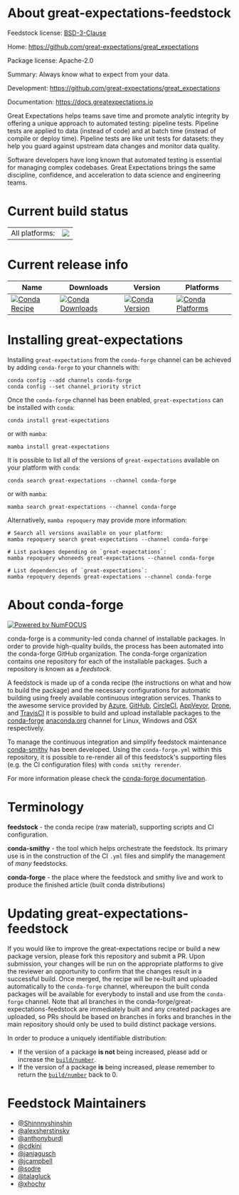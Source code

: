 About great-expectations-feedstock
==================================

Feedstock license: [BSD-3-Clause](https://github.com/conda-forge/great-expectations-feedstock/blob/main/LICENSE.txt)

Home: https://github.com/great-expectations/great_expectations

Package license: Apache-2.0

Summary: Always know what to expect from your data.

Development: https://github.com/great-expectations/great_expectations

Documentation: https://docs.greatexpectations.io

Great Expectations helps teams save time and promote analytic integrity
by offering a unique approach to automated testing: pipeline tests.
Pipeline tests are applied to data (instead of code) and at batch time
(instead of compile or deploy time). Pipeline tests are like unit tests
for datasets: they help you guard against upstream data changes and monitor
data quality.

Software developers have long known that automated testing is
essential for managing complex codebases. Great Expectations brings
the same discipline, confidence, and acceleration to data science
and engineering teams.


Current build status
====================


<table><tr><td>All platforms:</td>
    <td>
      <a href="https://dev.azure.com/conda-forge/feedstock-builds/_build/latest?definitionId=2966&branchName=main">
        <img src="https://dev.azure.com/conda-forge/feedstock-builds/_apis/build/status/great-expectations-feedstock?branchName=main">
      </a>
    </td>
  </tr>
</table>

Current release info
====================

| Name | Downloads | Version | Platforms |
| --- | --- | --- | --- |
| [![Conda Recipe](https://img.shields.io/badge/recipe-great--expectations-green.svg)](https://anaconda.org/conda-forge/great-expectations) | [![Conda Downloads](https://img.shields.io/conda/dn/conda-forge/great-expectations.svg)](https://anaconda.org/conda-forge/great-expectations) | [![Conda Version](https://img.shields.io/conda/vn/conda-forge/great-expectations.svg)](https://anaconda.org/conda-forge/great-expectations) | [![Conda Platforms](https://img.shields.io/conda/pn/conda-forge/great-expectations.svg)](https://anaconda.org/conda-forge/great-expectations) |

Installing great-expectations
=============================

Installing `great-expectations` from the `conda-forge` channel can be achieved by adding `conda-forge` to your channels with:

```
conda config --add channels conda-forge
conda config --set channel_priority strict
```

Once the `conda-forge` channel has been enabled, `great-expectations` can be installed with `conda`:

```
conda install great-expectations
```

or with `mamba`:

```
mamba install great-expectations
```

It is possible to list all of the versions of `great-expectations` available on your platform with `conda`:

```
conda search great-expectations --channel conda-forge
```

or with `mamba`:

```
mamba search great-expectations --channel conda-forge
```

Alternatively, `mamba repoquery` may provide more information:

```
# Search all versions available on your platform:
mamba repoquery search great-expectations --channel conda-forge

# List packages depending on `great-expectations`:
mamba repoquery whoneeds great-expectations --channel conda-forge

# List dependencies of `great-expectations`:
mamba repoquery depends great-expectations --channel conda-forge
```


About conda-forge
=================

[![Powered by
NumFOCUS](https://img.shields.io/badge/powered%20by-NumFOCUS-orange.svg?style=flat&colorA=E1523D&colorB=007D8A)](https://numfocus.org)

conda-forge is a community-led conda channel of installable packages.
In order to provide high-quality builds, the process has been automated into the
conda-forge GitHub organization. The conda-forge organization contains one repository
for each of the installable packages. Such a repository is known as a *feedstock*.

A feedstock is made up of a conda recipe (the instructions on what and how to build
the package) and the necessary configurations for automatic building using freely
available continuous integration services. Thanks to the awesome service provided by
[Azure](https://azure.microsoft.com/en-us/services/devops/), [GitHub](https://github.com/),
[CircleCI](https://circleci.com/), [AppVeyor](https://www.appveyor.com/),
[Drone](https://cloud.drone.io/welcome), and [TravisCI](https://travis-ci.com/)
it is possible to build and upload installable packages to the
[conda-forge](https://anaconda.org/conda-forge) [anaconda.org](https://anaconda.org/)
channel for Linux, Windows and OSX respectively.

To manage the continuous integration and simplify feedstock maintenance
[conda-smithy](https://github.com/conda-forge/conda-smithy) has been developed.
Using the ``conda-forge.yml`` within this repository, it is possible to re-render all of
this feedstock's supporting files (e.g. the CI configuration files) with ``conda smithy rerender``.

For more information please check the [conda-forge documentation](https://conda-forge.org/docs/).

Terminology
===========

**feedstock** - the conda recipe (raw material), supporting scripts and CI configuration.

**conda-smithy** - the tool which helps orchestrate the feedstock.
                   Its primary use is in the construction of the CI ``.yml`` files
                   and simplify the management of *many* feedstocks.

**conda-forge** - the place where the feedstock and smithy live and work to
                  produce the finished article (built conda distributions)


Updating great-expectations-feedstock
=====================================

If you would like to improve the great-expectations recipe or build a new
package version, please fork this repository and submit a PR. Upon submission,
your changes will be run on the appropriate platforms to give the reviewer an
opportunity to confirm that the changes result in a successful build. Once
merged, the recipe will be re-built and uploaded automatically to the
`conda-forge` channel, whereupon the built conda packages will be available for
everybody to install and use from the `conda-forge` channel.
Note that all branches in the conda-forge/great-expectations-feedstock are
immediately built and any created packages are uploaded, so PRs should be based
on branches in forks and branches in the main repository should only be used to
build distinct package versions.

In order to produce a uniquely identifiable distribution:
 * If the version of a package **is not** being increased, please add or increase
   the [``build/number``](https://docs.conda.io/projects/conda-build/en/latest/resources/define-metadata.html#build-number-and-string).
 * If the version of a package **is** being increased, please remember to return
   the [``build/number``](https://docs.conda.io/projects/conda-build/en/latest/resources/define-metadata.html#build-number-and-string)
   back to 0.

Feedstock Maintainers
=====================

* [@Shinnnyshinshin](https://github.com/Shinnnyshinshin/)
* [@alexsherstinsky](https://github.com/alexsherstinsky/)
* [@anthonyburdi](https://github.com/anthonyburdi/)
* [@cdkini](https://github.com/cdkini/)
* [@janjagusch](https://github.com/janjagusch/)
* [@jcampbell](https://github.com/jcampbell/)
* [@sodre](https://github.com/sodre/)
* [@talagluck](https://github.com/talagluck/)
* [@xhochy](https://github.com/xhochy/)

